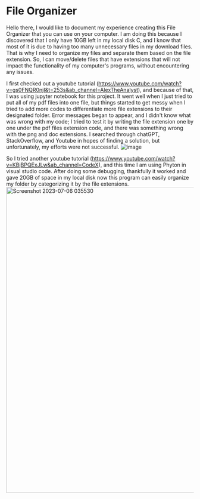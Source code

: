 # File Organizer
Hello there, I would like to document my experience creating this File Organizer that you can use on your computer. I am doing this because I discovered that I only have 10GB left in my local disk C, and I know that most of it is due to having too many unnecessary files in my download files. That is why I need to organize my files and separate them based on the file extension. So, I can move/delete files that have extensions that will not impact the functionality of my computer's programs, without encountering any issues.

I first checked out a youtube tutorial (https://www.youtube.com/watch?v=gs0FNQR0njI&t=253s&ab_channel=AlexTheAnalyst), and because of that, I was using jupyter notebook for this project. It went well when I just tried to put all of my pdf files into one file, but things started to get messy when I tried to add more codes to differentiate more file extensions to their designated folder. Error messages began to appear, and I didn't know what was wrong with my code; I tried to test it by writing the file extension one by one under the pdf files extension code, and there was something wrong with the png and doc extensions. I searched through chatGPT, StackOverflow, and Youtube in hopes of finding a solution, but unfortunately, my efforts were not successful.
![image](https://github.com/ggovert/FileOrganizer/assets/111510965/3645c358-ecf3-4e3b-9a04-81e080e8fce7)

So I tried another youtube tutorial (https://www.youtube.com/watch?v=KBjBPQExJLw&ab_channel=CodeX), and this time I am using Phyton in visual studio code. After doing some debugging, thankfully it worked and gave 20GB of space in my local disk  now this program can easily organize my folder by categorizing it by the file extensions.
<img width="820" alt="Screenshot 2023-07-06 035530" src="https://github.com/ggovert/FileOrganizer/assets/111510965/59e922c2-74e9-4591-b6e0-1c3af3eefe22">


